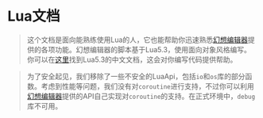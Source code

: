 # Lua文档

> 这个文档是面向能熟练使用Lua的人，它也能帮助你迅速熟悉[幻想编辑器]提供的各项功能。幻想编辑器的脚本基于Lua5.3，使用面向对象风格编写。你可以在[这里]找到Lua5.3的中文文档，这会对你编写代码提供帮助。

> 为了安全起见，我们移除了一些不安全的LuaApi，包括`io`和`os`库的部分函数。考虑到性能等问题，我们没有对`coroutine`进行支持，不过你可以利用[幻想编辑器]提供的API自己实现对`coroutine`的支持。在正式环境中，`debug`库不可用。

[幻想编辑器]: /
[这里]: http://cloudwu.github.io/lua53doc/contents.html
